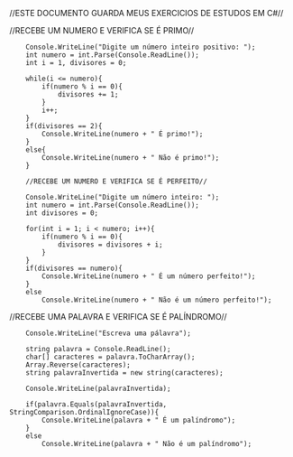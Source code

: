 //ESTE DOCUMENTO GUARDA MEUS EXERCICIOS DE ESTUDOS EM C#//

//RECEBE UM NUMERO E VERIFICA SE É PRIMO//

        Console.WriteLine("Digite um número inteiro positivo: ");
        int numero = int.Parse(Console.ReadLine());
        int i = 1, divisores = 0;

        while(i <= numero){
            if(numero % i == 0){
                divisores += 1;
            }
            i++;
        }
        if(divisores == 2){
            Console.WriteLine(numero + " É primo!");
        }
        else{
            Console.WriteLine(numero + " Não é primo!");
        }

        //RECEBE UM NUMERO E VERIFICA SE É PERFEITO//

        Console.WriteLine("Digite um número inteiro: ");
        int numero = int.Parse(Console.ReadLine());
        int divisores = 0;

        for(int i = 1; i < numero; i++){
            if(numero % i == 0){
                divisores = divisores + i;
            }
        }
        if(divisores == numero){
            Console.WriteLine(numero + " É um número perfeito!");
        }
        else
            Console.WriteLine(numero + " Não é um número perfeito!");

//RECEBE UMA PALAVRA E VERIFICA SE É PALÍNDROMO//

        Console.WriteLine("Escreva uma pálavra");

        string palavra = Console.ReadLine();
        char[] caracteres = palavra.ToCharArray();
        Array.Reverse(caracteres);
        string palavraInvertida = new string(caracteres);

        Console.WriteLine(palavraInvertida);

        if(palavra.Equals(palavraInvertida, StringComparison.OrdinalIgnoreCase)){
            Console.WriteLine(palavra + " É um palíndromo");
        }
        else
            Console.WriteLine(palavra + " Não é um palíndromo");